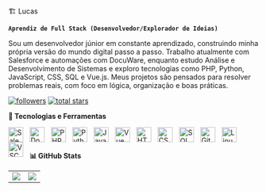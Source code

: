🏗️ Lucas

**`Aprendiz de Full Stack (Desenvolvedor/Explorador de Ideias)`**

Sou um desenvolvedor júnior em constante aprendizado, construindo minha própria versão do mundo digital passo a passo. Trabalho atualmente com Salesforce e automações com DocuWare, enquanto estudo Análise e Desenvolvimento de Sistemas e exploro tecnologias como PHP, Python, JavaScript, CSS, SQL e Vue.js. Meus projetos são pensados para resolver problemas reais, com foco em lógica, organização e boas práticas.

<p align="left"> <a href="https://github.com/LucassolHenrique"> <img alt="followers" title="Me segue no GitHub" src="https://custom-icon-badges.demolab.com/github/followers/LucassolHenrique?color=236ad3&labelColor=1155ba&style=for-the-badge&logo=person-add&label=Follow&logoColor=white"/></a> 
<a href="https://github.com/LucassolHenrique?tab=repositories&sort=stargazers"> <img alt="total stars" title="Total de estrelas no GitHub" src="https://custom-icon-badges.demolab.com/github/stars/LucassolHenrique?color=55960c&style=for-the-badge&labelColor=488207&logo=star"/></a> </p>


**🧰 Tecnologias e Ferramentas**


<img align="left" alt="Salesforce" width="30px" style="padding-right:10px;" src="https://cdn.jsdelivr.net/gh/devicons/devicon/icons/salesforce/salesforce-original.svg" /> 

<img align="left" alt="DocuWare" width="30px" style="padding-right:10px;" src="https://avatars.githubusercontent.com/u/15280280?s=280&v=4" /> 

<img align="left" alt="PHP" width="30px" style="padding-right:10px;" src="https://cdn.jsdelivr.net/gh/devicons/devicon/icons/php/php-original.svg"/> 

<img align="left" alt="Python" width="30px" style="padding-right:10px;" src="https://cdn.jsdelivr.net/gh/devicons/devicon/icons/python/python-original.svg"/> 

<img align="left" alt="JavaScript" width="30px" style="padding-right:10px;" src="https://cdn.jsdelivr.net/gh/devicons/devicon/icons/javascript/javascript-plain.svg" />

<img align="left" alt="Vue" width="30px" style="padding-right:10px;" src="https://cdn.jsdelivr.net/gh/devicons/devicon/icons/vuejs/vuejs-original.svg" /> 

<img align="left" alt="HTML" width="30px" style="padding-right:10px;" src="https://cdn.jsdelivr.net/gh/devicons/devicon/icons/html5/html5-plain.svg" /> 

<img align="left" alt="CSS" width="30px" style="padding-right:10px;" src="https://cdn.jsdelivr.net/gh/devicons/devicon/icons/css3/css3-plain.svg" /> 

<img align="left" alt="SQL" width="30px" style="padding-right:10px;" src="https://cdn.jsdelivr.net/gh/devicons/devicon/icons/mysql/mysql-original.svg" /> 

<img align="left" alt="Git" width="30px" style="padding-right:10px;" src="https://cdn.jsdelivr.net/gh/devicons/devicon/icons/git/git-original.svg" /> 

<img align="left" alt="Linux" width="30px" style="padding-right:10px;" src="https://cdn.jsdelivr.net/gh/devicons/devicon/icons/linux/linux-original.svg" /> 

<img align="left" alt="VSCode" width="30px" style="padding-right:10px;" src="https://cdn.jsdelivr.net/gh/devicons/devicon/icons/vscode/vscode-original.svg" />

<br/>
<br/>


**📊 GitHub Stats**


<div align="center">
  <table>
    <tr>
      <td>
        <img src="https://github-readme-stats.vercel.app/api?username=LucassolHenrique&show_icons=true&theme=gruvbox" />
      </td>
      <td>
        <img src="https://github-readme-stats.vercel.app/api/top-langs/?username=LucassolHenrique&layout=compact&theme=gruvbox&langs_count=10&hide=html,css" />
      </td>
    </tr>
  </table>
</div>







